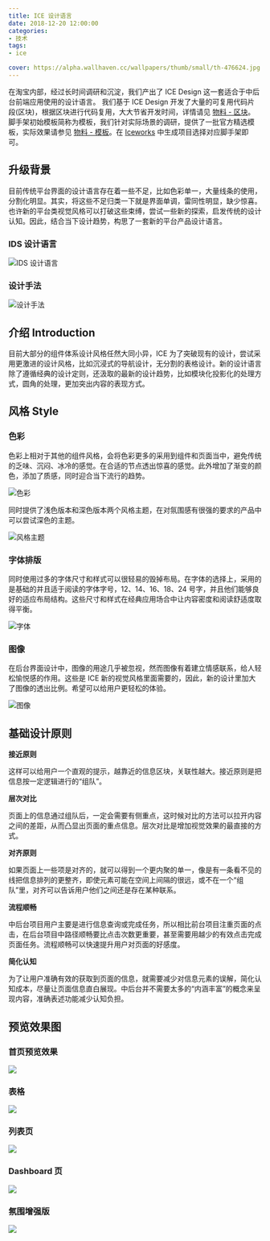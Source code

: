 ```yaml
---
title: ICE 设计语言
date: 2018-12-20 12:00:00
categories:
- 技术
tags:
- ice

cover: https://alpha.wallhaven.cc/wallpapers/thumb/small/th-476624.jpg
---
```

在淘宝内部，经过长时间调研和沉淀，我们产出了 ICE Design 这一套适合于中后台前端应用使用的设计语言。
我们基于 ICE Design 开发了大量的可复用代码片段(区块)，根据区块进行代码复用，大大节省开发时间，详情请见 [物料 - 区块](#/block)。
脚手架初始模板简称为模板，我们针对实际场景的调研，提供了一批官方精选模板，实际效果请参见 [物料 - 模板](#/scaffold)。在 [Iceworks](#/iceworks) 中生成项目选择对应脚手架即可。

## 升级背景

目前传统平台界面的设计语言存在着一些不足，比如色彩单一，大量线条的使用，分割化明显。其实，将这些不足归类一下就是界面单调，雷同性明显，缺少惊喜。也许新的平台类视觉风格可以打破这些束缚，尝试一些新的探索，启发传统的设计认知。因此，结合当下设计趋势，构思了一套新的平台产品设计语言。

### IDS 设计语言

![IDS 设计语言](https://gw.alicdn.com/tfs/TB1hT1ja1uSBuNjy1XcXXcYjFXa-2762-1040.png)

### 设计手法

![设计手法](https://gw.alicdn.com/tfs/TB1TDWja1uSBuNjy1XcXXcYjFXa-2526-454.png)

## 介绍 Introduction

目前大部分的组件体系设计风格任然大同小异，ICE 为了突破现有的设计，尝试采用更激进的设计风格，比如沉浸式的导航设计，无分割的表格设计。新的设计语言除了遵循经典的设计定则，还汲取的最新的设计趋势，比如模块化投影化的处理方式，圆角的处理，更加突出内容的表现方式。

## 风格 Style

### 色彩

色彩上相对于其他的组件风格，会将色彩更多的采用到组件和页面当中，避免传统的乏味、沉闷、冰冷的感觉。在合适的节点透出惊喜的感觉。此外增加了渐变的颜色，添加了质感，同时迎合当下流行的趋势。

![色彩](https://gw.alicdn.com/tfs/TB12IH9a_tYBeNjy1XdXXXXyVXa-2732-1900.png)

同时提供了浅色版本和深色版本两个风格主题，在对氛围感有很强的要求的产品中可以尝试深色的主题。

![风格主题](https://gw.alicdn.com/tfs/TB1wUylaY9YBuNjy0FgXXcxcXXa-2328-824.png)

### 字体排版

同时使用过多的字体尺寸和样式可以很轻易的毁掉布局。在字体的选择上，采用的是基础的并且适于阅读的字体字号，12、14、16、18、24 号字，并且他们能够良好的适应布局结构。这些尺寸和样式在经典应用场合中让内容密度和阅读舒适度取得平衡。

![字体](https://gw.alicdn.com/tfs/TB1hIH9a_tYBeNjy1XdXXXXyVXa-1490-1532.png)

### 图像

在后台界面设计中，图像的用途几乎被忽视，然而图像有着建立情感联系，给人轻松愉悦感的作用。这些是 ICE 新的视觉风格里面需要的，因此，新的设计里加大了图像的透出比例。希望可以给用户更轻松的体验。

![图像](https://gw.alicdn.com/tfs/TB1NO09a3mTBuNjy1XbXXaMrVXa-2724-1970.jpg)

## 基础设计原则

**接近原则**

这样可以给用户一个直观的提示，越靠近的信息区块，关联性越大。接近原则是把信息按一定逻辑进行的“组队”。

**层次对比**

页面上的信息通过组队后，一定会需要有侧重点，这时候对比的方法可以拉开内容之间的差距，从而凸显出页面的重点信息。层次对比是增加视觉效果的最直接的方式。

**对齐原则**

如果页面上一些项是对齐的，就可以得到一个更内聚的单一，像是有一条看不见的线把信息排列的更整齐，即使元素可能在空间上间隔的很远，或不在一个“组队”里，对齐可以告诉用户他们之间还是存在某种联系。

**流程顺畅**

中后台项目用户主要是进行信息查询或完成任务，所以相比前台项目注重页面的点击，在后台项目中路径顺畅要比点击次数更重要，甚至需要用越少的有效点击完成页面任务。流程顺畅可以快速提升用户对页面的好感度。

**简化认知**

为了让用户准确有效的获取到页面的信息，就需要减少对信息元素的误解，简化认知成本，尽量让页面信息直白展现。中后台并不需要太多的“内涵丰富”的概念来呈现内容，准确表述功能减少认知负担。

## 预览效果图

### 首页预览效果

![](https://img.alicdn.com/tfs/TB1bPH0eiqAXuNjy1XdXXaYcVXa-1680-2502.jpg)

### 表格

![](https://img.alicdn.com/tfs/TB1X6H0eiqAXuNjy1XdXXaYcVXa-1680-1953.jpg)

### 列表页

![](https://img.alicdn.com/tfs/TB136D0eiqAXuNjy1XdXXaYcVXa-1680-1683.jpg)

### Dashboard 页

![](https://img.alicdn.com/tfs/TB1U6D0eiqAXuNjy1XdXXaYcVXa-1680-2179.jpg)

### 氛围增强版

![](https://img.alicdn.com/tfs/TB1b0yKgLDH8KJjy1XcXXcpdXXa-1680-1953.jpg)
